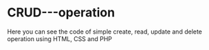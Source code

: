 # CRUD---operation
Here you can see the code of simple create, read, update and delete operation using HTML, CSS and PHP

